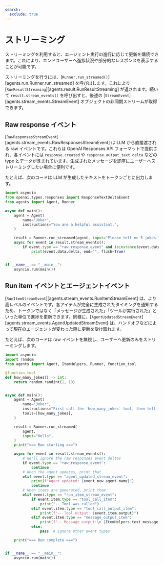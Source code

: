 ```yaml
---
search:
  exclude: true
---
```

# ストリーミング

ストリーミングを利用すると、エージェント実行の進行に応じて更新を購読できます。これにより、エンドユーザーへ進捗状況や部分的なレスポンスを表示することが可能です。

ストリーミングを行うには、[`Runner.run_streamed()`][agents.run.Runner.run_streamed] を呼び出します。これにより [`RunResultStreaming`][agents.result.RunResultStreaming] が返されます。続いて `result.stream_events()` を呼び出すと、後述の [`StreamEvent`][agents.stream_events.StreamEvent] オブジェクトの非同期ストリームが取得できます。

## Raw response イベント

[`RawResponsesStreamEvent`][agents.stream_events.RawResponsesStreamEvent] は LLM から直接渡される raw イベントです。これらは OpenAI Responses API フォーマットで提供され、各イベントには `response.created` や `response.output_text.delta` などの type とデータが含まれています。生成されたメッセージを即座にユーザーへストリーミングしたい場合に便利です。

たとえば、次のコードは LLM が生成したテキストをトークンごとに出力します。

```python
import asyncio
from openai.types.responses import ResponseTextDeltaEvent
from agents import Agent, Runner

async def main():
    agent = Agent(
        name="Joker",
        instructions="You are a helpful assistant.",
    )

    result = Runner.run_streamed(agent, input="Please tell me 5 jokes.")
    async for event in result.stream_events():
        if event.type == "raw_response_event" and isinstance(event.data, ResponseTextDeltaEvent):
            print(event.data.delta, end="", flush=True)


if __name__ == "__main__":
    asyncio.run(main())
```

## Run item イベントとエージェントイベント

[`RunItemStreamEvent`][agents.stream_events.RunItemStreamEvent] は、より高レベルのイベントです。各アイテムが完全に生成されたタイミングを通知するため、トークンではなく「メッセージが生成された」「ツールが実行された」といった単位で進捗を更新できます。同様に、[`AgentUpdatedStreamEvent`][agents.stream_events.AgentUpdatedStreamEvent] は、ハンドオフなどによって現在のエージェントが変わった際に更新を受け取れます。

たとえば、次のコードは raw イベントを無視し、ユーザーへ更新のみをストリーミングします。

```python
import asyncio
import random
from agents import Agent, ItemHelpers, Runner, function_tool

@function_tool
def how_many_jokes() -> int:
    return random.randint(1, 10)


async def main():
    agent = Agent(
        name="Joker",
        instructions="First call the `how_many_jokes` tool, then tell that many jokes.",
        tools=[how_many_jokes],
    )

    result = Runner.run_streamed(
        agent,
        input="Hello",
    )
    print("=== Run starting ===")

    async for event in result.stream_events():
        # We'll ignore the raw responses event deltas
        if event.type == "raw_response_event":
            continue
        # When the agent updates, print that
        elif event.type == "agent_updated_stream_event":
            print(f"Agent updated: {event.new_agent.name}")
            continue
        # When items are generated, print them
        elif event.type == "run_item_stream_event":
            if event.item.type == "tool_call_item":
                print("-- Tool was called")
            elif event.item.type == "tool_call_output_item":
                print(f"-- Tool output: {event.item.output}")
            elif event.item.type == "message_output_item":
                print(f"-- Message output:\n {ItemHelpers.text_message_output(event.item)}")
            else:
                pass  # Ignore other event types

    print("=== Run complete ===")


if __name__ == "__main__":
    asyncio.run(main())
```
